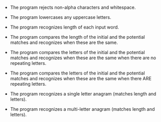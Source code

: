 * The program rejects non-alpha characters and whitespace.

* The program lowercases any uppercase letters.

* The program recognizes length of each input word.

* The program compares the length of the initial and the potential matches and recognizes when these are the same.

* The program compares the letters of the initial and the potential matches and recognizes when these are the same when there are no repeating letters.

* The program compares the letters of the initial and the potential matches and recognizes when these are the same when there ARE repeating letters.

* The program recognizes a single letter anagram (matches length and letters).

* The program recognizes a multi-letter anagram (matches length and letters).
